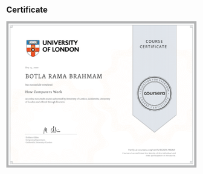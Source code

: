 ## Certificate

![Course Completion certificate](https://github.com/ramrockety/online-courses-learning/blob/master/coursera/HowComputersWork/certificate.png)
